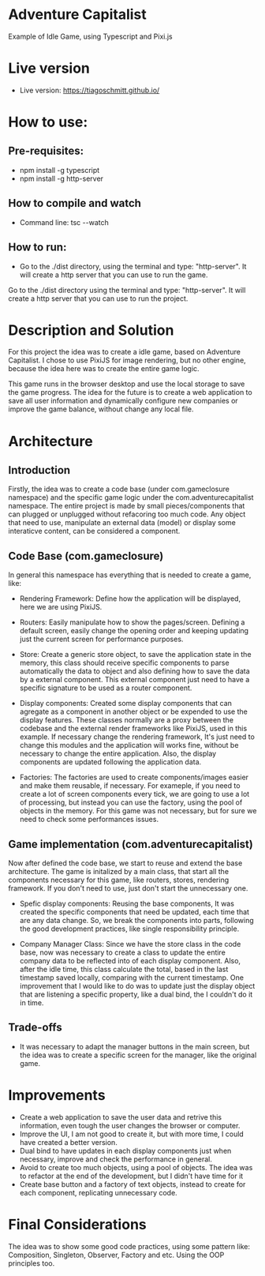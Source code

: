 # Adventure Capitalist
Example of Idle Game, using Typescript and Pixi.js

# Live version
- Live version: https://tiagoschmitt.github.io/

# How to use:
## Pre-requisites:
- npm install -g typescript
- npm install -g http-server

## How to compile and watch
- Command line: tsc --watch

## How to run:
- Go to the ./dist directory, using the terminal and type: "http-server". It will create a http server that you can use to run the game.

Go to the ./dist directory using the terminal and type: "http-server". It will create a http server that you can use to run the project.
# Description and Solution
For this project the idea was to create a idle game, based on Adventure Capitalist. 
I chose to use PixiJS for image rendering, but no other engine, because the idea here was to create the entire game logic.

This game runs in the browser desktop and use the local storage to save the game progress. The idea for the future is to create
a web application to save all user information and dynamically configure new companies or improve the game balance,
without change any local file.

# Architecture

## Introduction

Firstly, the idea was to create a code base (under com.gameclosure namespace) and the specific game logic under the com.adventurecapitalist namespace. The entire project is made by small pieces/components that can plugged or unplugged without refacoring too much code. Any object that need to use, manipulate an external data (model) or display some interaticve content, can be considered a component. 

## Code Base (com.gameclosure)
In general this namespace has everything that is needed to create a game, like:

- Rendering Framework: Define how the application will be displayed, here we are using PixiJS.

- Routers: Easily manipulate how to show the pages/screen. Defining a default screen, easily change the opening order and keeping updating just the current screen for performance purposes.

- Store: Create a generic store object, to save the application state in the memory, this class should receive specific components to parse automatically the data to object and also defining how to save the data by a external component. This external component just need to have a specific signature to be used as a router component.

- Display components: Created some display components that can agregate as a component in another object or be expended to use the display features. These classes normally are a proxy between the codebase and the external render frameworks like PixiJS, used in this example. If necessary change the rendering framework, It's just need to change this modules and the application will works fine, without be necessary to change the entire application. Also, the display components are updated following the application data.

- Factories: The factories are used to create components/images easier and make them reusable, if necessary. For exameple, if you need to create a lot of screen components every tick, we are going to use a lot of processing, but instead you can use the factory, using the pool of objects in the memory. For this game was not necessary, but for sure we need to check some performances issues.

## Game implementation (com.adventurecapitalist)
Now after defined the code base, we start to reuse and extend the base architecture. The game is initalized by a main class, that start all the components necessary for this game, like routers, stores, rendering framework. If you don't need to use, just don't start the unnecessary one.

- Spefic display components: Reusing the base components, It was created the specific components that need be updated, each time that are any data change. So, we break the components into parts, following the good development practices, like single responsibility principle.

- Company Manager Class: Since we have the store class in the code base, now was necessary to create a class to update the entire company data to be reflected into of each display component. Also, after the idle time, this class calculate the total, based in the last timestamp saved locally, comparing with the current timestamp. One improvement that I would like to do was to update just the display object that are listening a specific property, like a dual bind, the I couldn't do it in time.

## Trade-offs
- It was necessary to adapt the manager buttons in the main screen, but the idea was to create a specific screen for the manager, like the original game.

# Improvements
- Create a web application to save the user data and retrive this information, even tough the user changes the browser or computer.
- Improve the UI, I am not good to create it, but with more time, I could have created a better version.
- Dual bind to have updates in each display components just when necessary, improve and check the performance in general.
- Avoid to create too much objects, using a pool of objects. The idea was to refactor at the end of the development, but I didn't have time for it
- Create base button and a factory of text objects, instead to create for each component, replicating unnecessary code.

# Final Considerations
The idea was to show some good code practices, using some pattern like: Composition, Singleton, Observer, Factory and etc. Using the OOP principles too.


